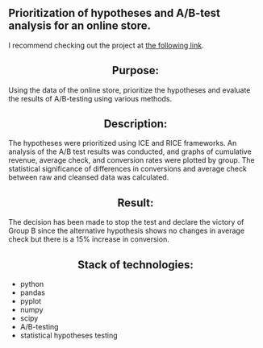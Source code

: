 ## Prioritization of hypotheses and A/B-test analysis for an online store. 

I recommend checking out the project at [the following link](https://nbviewer.org/github/YarValerievich/Project1_AB-test_hypothesis/blob/main/Project1_AB-test_hypothesis.ipynb).

<h2 align="center"> Purpose: </h2>

Using the data of the online store, prioritize the hypotheses and evaluate the results of A/B-testing using various methods.

<h2 align="center"> Description: </h2>

The hypotheses were prioritized using ICE and RICE frameworks. An analysis of the A/B test results was conducted, and graphs of cumulative revenue, average check, and conversion rates were plotted by group. The statistical significance of differences in conversions and average check between raw and cleansed data was calculated.

<h2 align="center"> Result: </h2>

The decision has been made to stop the test and declare the victory of Group B since the alternative hypothesis shows no changes in average check but there is a 15% increase in conversion.

<h2 align="center"> Stack of technologies: </h2>

- python
- pandas
- pyplot
- numpy
- scipy
- A/B-testing
- statistical hypotheses testing
